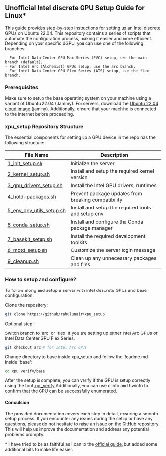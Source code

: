 ## Unofficial Intel discrete GPU Setup Guide for Linux*

This guide provides step-by-step instructions for setting up an Intel discrete GPUs on Ubuntu 22.04. This repository contains a series of scripts that automate the configuration process, making it easier and more efficient. Depending on your specific dGPU, you can use one of the following branches:

    - For Intel Data Center GPU Max Series (PVC) setup, use the main branch (default).
    - For Intel Arc (Alchemist) GPUs setup, use the arc branch.
    - For Intel Data Center GPU Flex Series (ATS) setup, use the flex branch.

### Prerequisites

Make sure to setup the base operating system on your machine using a variant of Ubuntu 22.04 (Jammy). For servers, download the [Ubuntu 22.04 cloud image](https://cloud-images.ubuntu.com/jammy/current/) (jammy). Additionally, ensure that your machine is connected to the internet before proceeding.

### xpu\_setup Repository Structure

The essential components for setting up a GPU device in the repo has the following structure:

| File Name                  | Description                                      |
|---------------------------|--------------------------------------------------|
| [1_init_setup.sh](https://github.com/rahulunair/xpu_setup/blob/main/base/1_init_setup.sh)           | Initialize the server     |
| [2_kernel_setup.sh](https://github.com/rahulunair/xpu_setup/blob/main/base/2_kernel_setup.sh)         | Install and setup the required kernel version    |
| [3_gpu_drivers_setup.sh](https://github.com/rahulunair/xpu_setup/blob/main/base/3_gpu_drivers_setup.sh)    | Install  the Intel GPU drivers, runtimes      |
| [4_hold-packages.sh](https://github.com/rahulunair/xpu_setup/blob/main/base/4_hold-packages.sh)        | Prevent package updates from breaking compatibility |
| [5_env_dev_utils_setup.sh](https://github.com/rahulunair/xpu_setup/blob/main/base/5_env_dev_utils_setup.sh)  | Install and setup the required tools and setup env|
| [6_conda_setup.sh](https://github.com/rahulunair/xpu_setup/blob/main/base/6_conda_setup.sh)          | Install and configure the Conda package manager  |
| [7_basekit_setup.sh](https://github.com/rahulunair/xpu_setup/blob/main/base/7_basekit_setup.sh)        | Install the required development toolkits        |
| [8_motd_setup.sh](https://github.com/rahulunair/xpu_setup/blob/main/base/8_motd_setup.sh)           | Customize the server login message               |
| [9_cleanup.sh](https://github.com/rahulunair/xpu_setup/blob/main/base/9_cleanup.sh)              | Clean up any unnecessary packages and files      |


### How to setup and configure?

To follow along and setup a server with intel descrete GPUs and base configuration:

Clone the repository:

```bash
git clone https://github/rahulunair/xpu_setup
```
Optional step:

Switch branch to 'arc' or 'flex' if you are setting up either Intel Arc GPUs or Intel Data Center GPU Flex Series.

```bash
git checkout arc # for Intel Arc GPUs
```
Change directory to base inside xpu\_setup and follow the Readme.md inside 'base':

```bash
cd xpu_verify/base
```

After the setup is complete, you can verify if the GPU is setup correctly using the tool [xpu\_verify](https://github.com/rahulunair/xpu_verify).Additionally, you can use clinfo and hwinfo to confirm that the GPU can be successfully enumerated.

#### Conculsion

The provided documentation covers each step in detail, ensuring a smooth setup process. If you encounter any issues during the setup or have any questions, please do not hesitate to raise an issue on the GitHub repository. This will help us improve the documentation and address any potential problems promptly.

\* I have tried to be as faithful as I can to the [official guide](https://dgpu-docs.intel.com/installation-guides/index.html), but added some additional bits to make life easier.
